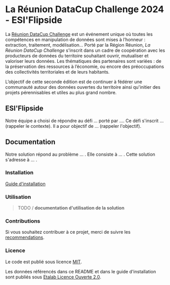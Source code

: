 # La Réunion DataCup Challenge 2024 - ESI'Flipside

La [Réunion DataCup Challenge](https://data.regionreunion.com/p/page-reunion-datacup-challenge) est un événement unique où toutes les compétences en manipulation de données sont mises à l’honneur : extraction, traitement, modélisation… Porté par la Région Réunion, *La Réunion DataCup Challenge* s'inscrit dans un cadre de coopération avec les producteurs de données du territoire souhaitant ouvrir, mutualiser et valoriser leurs données. Les thématiques des partenaires sont variées : de la préservation des ressources à l’économie, ou encore des préoccupations des collectivités territoriales et de leurs habitants.

L’objectif de cette seconde édition est de continuer à fédérer une communauté autour des données ouvertes du territoire ainsi qu'initier des projets pérennisables et utiles au plus grand nombre.


## ESI'Flipside

Notre équipe a choisi de répondre au défi ... porté par ....
Ce défi s'inscrit ... (rappeler le contexte).
Il a pour objectif de ... (rappeler l'objectif).



## **Documentation**

Notre solution répond au problème ... . Elle consiste à ... . Cette solution s'adresse à ... .

### **Installation**

[Guide d'installation](/INSTALL.md)

### **Utilisation**

>TODO / **documentation d'utilisation de la solution**

### **Contributions**

Si vous souhaitez contribuer à ce projet, merci de suivre les [recommendations](/CONTRIBUTING.md).

### **Licence**

Le code est publié sous licence [MIT](/licence.MIT).

Les données référencés dans ce README et dans le guide d'installation sont publiés sous [Etalab Licence Ouverte 2.0](/licence.etalab-2.0).
